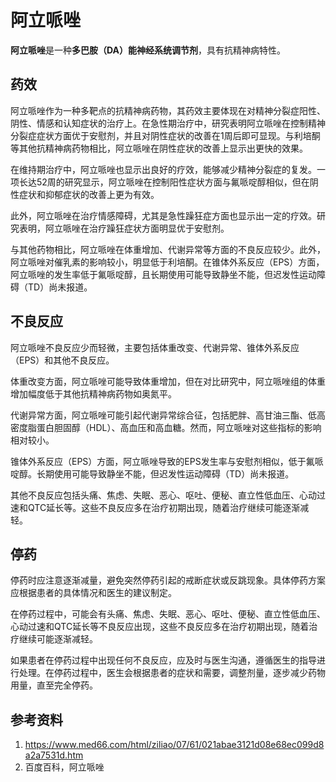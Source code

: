 # 阿立哌唑

**阿立哌唑**是一种**多巴胺（DA）能神经系统调节剂**，具有抗精神病特性。

## 药效

阿立哌唑作为一种多靶点的抗精神病药物，其药效主要体现在对精神分裂症阳性、阴性、情感和认知症状的治疗上。在急性期治疗中，研究表明阿立哌唑在控制精神分裂症症状方面优于安慰剂，并且对阴性症状的改善在1周后即可显现。与利培酮等其他抗精神病药物相比，阿立哌唑在阴性症状的改善上显示出更快的效果。

在维持期治疗中，阿立哌唑也显示出良好的疗效，能够减少精神分裂症的复发。一项长达52周的研究显示，阿立哌唑在控制阳性症状方面与氟哌啶醇相似，但在阴性症状和抑郁症状的改善上更为有效。

此外，阿立哌唑在治疗情感障碍，尤其是急性躁狂症方面也显示出一定的疗效。研究表明，阿立哌唑在治疗躁狂症状方面明显优于安慰剂。

与其他药物相比，阿立哌唑在体重增加、代谢异常等方面的不良反应较少。此外，阿立哌唑对催乳素的影响较小，明显低于利培酮。在锥体外系反应（EPS）方面，阿立哌唑的发生率低于氟哌啶醇，且长期使用可能导致静坐不能，但迟发性运动障碍（TD）尚未报道。

## 不良反应

阿立哌唑不良反应少而轻微，主要包括体重改变、代谢异常、锥体外系反应（EPS）和其他不良反应。

体重改变方面，阿立哌唑可能导致体重增加，但在对比研究中，阿立哌唑组的体重增加幅度低于其他抗精神病药物如奥氮平。

代谢异常方面，阿立哌唑可能引起代谢异常综合征，包括肥胖、高甘油三酯、低高密度脂蛋白胆固醇（HDL）、高血压和高血糖。然而，阿立哌唑对这些指标的影响相对较小。

锥体外系反应（EPS）方面，阿立哌唑导致的EPS发生率与安慰剂相似，低于氟哌啶醇。长期使用可能导致静坐不能，但迟发性运动障碍（TD）尚未报道。

其他不良反应包括头痛、焦虑、失眠、恶心、呕吐、便秘、直立性低血压、心动过速和QTC延长等。这些不良反应多在治疗初期出现，随着治疗继续可能逐渐减轻。

## 停药

停药时应注意逐渐减量，避免突然停药引起的戒断症状或反跳现象。具体停药方案应根据患者的具体情况和医生的建议制定。

在停药过程中，可能会有头痛、焦虑、失眠、恶心、呕吐、便秘、直立性低血压、心动过速和QTC延长等不良反应出现，这些不良反应多在治疗初期出现，随着治疗继续可能逐渐减轻。

如果患者在停药过程中出现任何不良反应，应及时与医生沟通，遵循医生的指导进行处理。在停药过程中，医生会根据患者的症状和需要，调整剂量，逐步减少药物用量，直至完全停药。

## 参考资料

1. https://www.med66.com/html/ziliao/07/61/021abae3121d08e68ec099d8a2a7531d.htm
2. 百度百科，阿立哌唑
